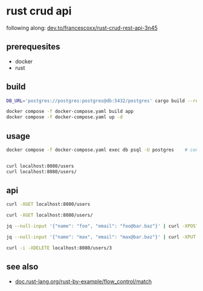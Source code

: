 # rust crud api

following along: [dev.to/francescoxx/rust-crud-rest-api-3n45](https://dev.to/francescoxx/rust-crud-rest-api-3n45)

## prerequesites

- docker
- rust


## build

```sh
DB_URL='postgres://postgres:postgres@db:5432/postgres' cargo build --release    # build locally

docker compose -f docker-compose.yaml build app
docker compose -f docker-compose.yaml up -d                                     # build and run via docker
```

## usage

```sh
docker compose -f docker-compose.yaml exec db psql -U postgres    # connect to db


curl localhost:8080/users
curl localhost:8080/users/
```

## api

```sh
curl -XGET localhost:8080/users

curl -XGET localhost:8080/users/

jq --null-input '{"name": "foo", "email": "foo@bar.baz"}' | curl -XPOST localhost:8080/users -d @-

jq --null-input '{"name": "max", "email": "max@bar.baz"}' | curl -XPUT localhost:8080/users/1 -d @-

curl -i -XDELETE localhost:8080/users/3
```

## see also

- [doc.rust-lang.org/rust-by-example/flow_control/match](https://doc.rust-lang.org/rust-by-example/flow_control/match.html)
